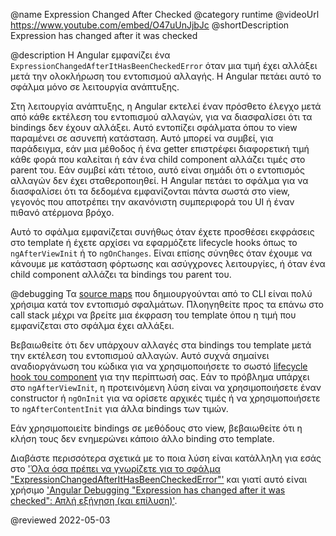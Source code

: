 @name Expression Changed After Checked
@category runtime
@videoUrl https://www.youtube.com/embed/O47uUnJjbJc
@shortDescription Expression has changed after it was checked

@description
Η Angular εμφανίζει ένα `ExpressionChangedAfterItHasBeenCheckedError` όταν μια τιμή έχει αλλάξει μετά την ολοκλήρωση του εντοπισμού αλλαγής. Η Angular πετάει αυτό το σφάλμα μόνο σε λειτουργία ανάπτυξης.

Στη λειτουργία ανάπτυξης, η Angular εκτελεί έναν πρόσθετο έλεγχο μετά από κάθε εκτέλεση του εντοπισμού αλλαγών, για να διασφαλίσει ότι τα bindings δεν έχουν αλλάξει. Αυτό εντοπίζει σφάλματα όπου το view παραμένει σε ασυνεπή κατάσταση. Αυτό μπορεί να συμβεί, για παράδειγμα, εάν μια μέθοδος ή ένα getter επιστρέφει διαφορετική τιμή κάθε φορά που καλείται ή εάν ένα child component αλλάζει τιμές στο parent του. Εάν συμβεί κάτι τέτοιο, αυτό είναι σημάδι ότι ο εντοπισμός αλλαγών δεν έχει σταθεροποιηθεί. Η Angular πετάει το σφάλμα για να διασφαλίσει ότι τα δεδομένα εμφανίζονται πάντα σωστά στο view, γεγονός που αποτρέπει την ακανόνιστη συμπεριφορά του UI ή έναν πιθανό ατέρμονα βρόχο.

Αυτό το σφάλμα εμφανίζεται συνήθως όταν έχετε προσθέσει εκφράσεις στο template ή έχετε αρχίσει να εφαρμόζετε lifecycle hooks όπως το `ngAfterViewInit` ή το `ngOnChanges`. Είναι επίσης σύνηθες όταν έχουμε να κάνουμε με κατάσταση φόρτωσης και ασύγχρονες λειτουργίες, ή όταν ένα child component αλλάζει τα bindings του parent του.

@debugging
Τα [source maps](https://developer.mozilla.org/en-US/docs/Tools/Debugger/How_to/Use_a_source_map)
που δημιουργούνται από το CLI είναι πολύ χρήσιμα κατά τον εντοπισμό σφαλμάτων. Πλοηγηθείτε προς τα επάνω στο call stack μέχρι να βρείτε μια έκφραση του template όπου η τιμή που εμφανίζεται στο σφάλμα έχει αλλάξει.

Βεβαιωθείτε ότι δεν υπάρχουν αλλαγές στα bindings του template μετά την εκτέλεση του εντοπισμού αλλαγών. Αυτό συχνά σημαίνει αναδιοργάνωση του κώδικα για να χρησιμοποιήσετε το σωστό [lifecycle hook του component](guide/lifecycle-hooks) για την περίπτωσή σας. Εάν το πρόβλημα υπάρχει στο `ngAfterViewInit`, η προτεινόμενη λύση είναι να χρησιμοποιήσετε έναν constructor ή `ngOnInit` για να ορίσετε αρχικές τιμές ή να χρησιμοποιήσετε το `ngAfterContentInit` για άλλα bindings των τιμών.

Εάν χρησιμοποιείτε bindings σε μεθόδους στο view, βεβαιωθείτε ότι η κλήση τους δεν ενημερώνει κάποιο άλλο binding στο template.

Διαβάστε περισσότερα σχετικά με το ποια λύση είναι κατάλληλη για εσάς στο ['Όλα όσα πρέπει να γνωρίζετε για το σφάλμα "ExpressionChangedAfterItHasBeenCheckedError"'](https://indepth.dev/posts/1001/everything-you-need-to-know-about-the-expressionchangedafterithasbeencheckederror-error) και γιατί αυτό είναι χρήσιμο ['Angular Debugging "Expression has changed after it was checked": Απλή εξήγηση (και επίλυση)'](https://blog.angular-university.io/angular-debugging/).


@reviewed 2022-05-03